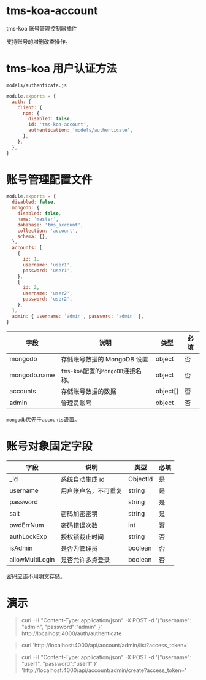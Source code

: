 # tms-koa-account

tms-koa 账号管理控制器插件

支持账号的增删改查操作。

# tms-koa 用户认证方法

`models/authenticate.js`

```javascript
module.exports = {
  auth: {
    client: {
      npm: {
        disabled: false,
        id: 'tms-koa-account',
        authentication: 'models/authenticate',
      },
    },
  },
}
```

# 账号管理配置文件

```javascript
module.exports = {
  disabled: false,
  mongodb: {
    disabled: false,
    name: 'master',
    dababase: 'tms_account',
    collection: 'account',
    schema: {},
  },
  accounts: [
    {
      id: 1,
      username: 'user1',
      password: 'user1',
    },
    {
      id: 2,
      username: 'user2',
      password: 'user2',
    },
  ],
  admin: { username: 'admin', password: 'admin' },
}
```

| 字段         | 说明                               | 类型     | 必填 |
| ------------ | ---------------------------------- | -------- | ---- |
| mongodb      | 存储账号数据的 MongoDB 设置        | object   | 否   |
| mongodb.name | `tms-koa`配置的`MongoDB`连接名称。 | object   | 否   |
| accounts     | 存储账号数据的数据                 | object[] | 否   |
| admin        | 管理员账号                         | object   | 否   |

`mongodb`优先于`accounts`设置。

# 账号对象固定字段

| 字段              | 说明                 | 类型     | 必填 |
| ----------------- | -------------------- | -------- | ---- |
| \_id              | 系统自动生成 id       | ObjectId | 是   |
| username          | 用户账户名，不可重复  | string   | 是   |
| password          |                      | string   | 是   |
| salt              |  密码加密密钥         | string   | 是   |
| pwdErrNum         |  密码错误次数         | int      | 否   |
| authLockExp       |  授权锁截止时间       | string   | 否   |
| isAdmin           | 是否为管理员          | boolean  | 否   |
| allowMultiLogin   | 是否允许多点登录      | boolean  | 否   |

密码应该不用明文存储。

# 演示

> curl -H "Content-Type: application/json" -X POST -d '{"username": "admin", "password":"admin" }' http://localhost:4000/auth/authenticate

> curl 'http://localhost:4000/api/account/admin/list?access_token='

> curl -H "Content-Type: application/json" -X POST -d '{"username": "user1", "password":"user1" }' 'http://localhost:4000/api/account/admin/create?access_token='
